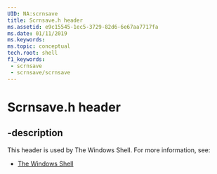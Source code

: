 ```yaml
---
UID: NA:scrnsave
title: Scrnsave.h header
ms.assetid: e9c15545-1ec5-3729-82d6-6e67aa7717fa
ms.date: 01/11/2019
ms.keywords: 
ms.topic: conceptual
tech.root: shell
f1_keywords:
 - scrnsave
 - scrnsave/scrnsave
---
```


# Scrnsave.h header


## -description

This header is used by The Windows Shell. For more information, see:

- [The Windows Shell](../_shell/index.md)

